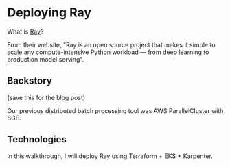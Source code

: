 # Deploying Ray

What is [Ray](https://www.ray.io)?

From their website, "Ray is an open source project that makes it simple to scale any compute-intensive Python workload — from deep learning to production model serving".

## Backstory

(save this for the blog post)

Our previous distributed batch processing tool was AWS ParallelCluster with SGE.

## Technologies

In this walkthrough, I will deploy Ray using Terraform + EKS + Karpenter.
